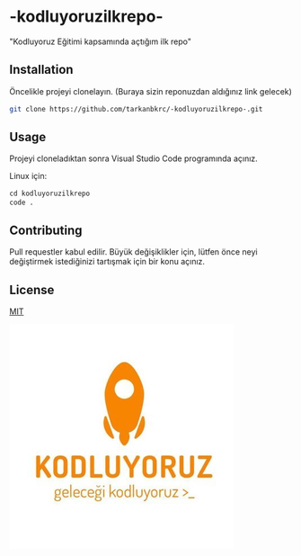 # -kodluyoruzilkrepo-
"Kodluyoruz Eğitimi kapsamında açtığım ilk repo"
## Installation

Öncelikle projeyi clonelayın. (Buraya sizin reponuzdan aldığınız link gelecek)

```bash
git clone https://github.com/tarkanbkrc/-kodluyoruzilkrepo-.git
```

## Usage

Projeyi cloneladıktan sonra Visual Studio Code programında açınız.

Linux için:
```linux
cd kodluyoruzilkrepo
code .
```

## Contributing
Pull requestler kabul edilir. Büyük değişiklikler için, lütfen önce neyi değiştirmek istediğinizi tartışmak için bir konu açınız.


## License
[MIT](https://github.com/tarkanbkrc/-kodluyoruzilkrepo-/blob/main/LICENSE)

![Kodluyoruz Logo](https://raw.githubusercontent.com/Kodluyoruz/taskforce/git/git/markdown-nedir-nasil-kullaniriz-/figures/kodluyoruz_logo.jpg)

